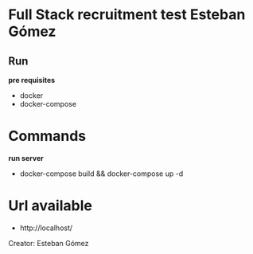 # Full Stack recruitment test Esteban Gómez

## Run

**pre requisites**

- docker
- docker-compose

# Commands

**run server**

- docker-compose build && docker-compose up -d

# Url available

- http://localhost/

Creator: Esteban Gómez
